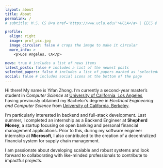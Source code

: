 ```yaml
---
layout: about
title: About
permalink: /
# subtitle: M.S. CS @<a href='https://www.ucla.edu/'>UCLA</a> | EECS @ <a href='https://www.berkeley.edu/'>UC Berkeley</a> | ex-SDE Intern @Microsoft

profile:
  align: right
  image: prof_pic.jpg
  image_circular: false # crops the image to make it circular
  more_info: >
    <p>Los Angeles, CA</p>

news: true # includes a list of news items
latest_posts: false # includes a list of the newest posts
selected_papers: false # includes a list of papers marked as "selected={true}"
social: false # includes social icons at the bottom of the page
---
```


Hi there! My name is Yifan Zhong. I’m currently a second-year master’s student in *Computer Science* at [University of California, Los Angeles](https://www.ucla.edu/), having previously obtained my Bachelor’s degree in *Electrical Engineering and Computer Science* from [University of California, Berkeley](https://www.berkeley.edu/).

I’m particularly interested in backend and full-stack development. Last summer, I completed an internship as a Backend Engineer at **Shepherd Money**, a startup focusing on open banking and personal financial management applications. Prior to this, during my software engineer internship at **Microsoft**, I also contributed to the creation of a decentralized financial system for supply chain management.

I am passionate about developing scalable and robust systems and look forward to collaborating with like-minded professionals to contribute to impactful projects.
